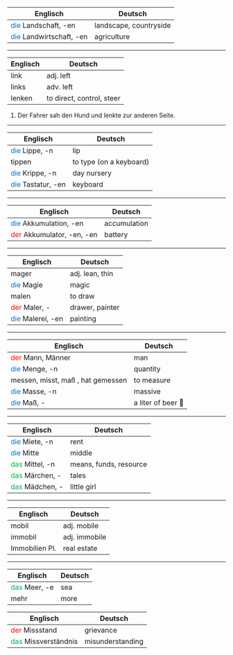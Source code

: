 
| Englisch                                         | Deutsch                |
| ------------------------------------------------ | ---------------------- |
| <font color="#0070c0">die</font> Landschaft, -en | landscape, countryside |
| <font color="#0070c0">die</font> Landwirtschaft, -en                          | agriculture            |

_________

| Englisch | Deutsch                   |
| -------- | ------------------------- |
| link     | adj. left                 |
| links    | adv. left                 |
| lenken   | to direct, control, steer |

1. Der Fahrer sah den Hund und lenkte zur anderen Seite.

____________

| Englisch                                       | Deutsch                 |
| ---------------------------------------------- | ----------------------- |
| <font color="#0070c0">die</font> Lippe, -n     | lip                     |
| tippen                                         | to type (on a keyboard) |
| <font color="#0070c0">die</font> Krippe, -n    | day nursery             |
| <font color="#0070c0">die</font> Tastatur, -en | keyboard                |

____________

| Englisch                                               | Deutsch      |
| ------------------------------------------------------ | ------------ |
| <font color="#0070c0">die</font> Akkumulation, -en     | accumulation |
| <font color="#ff0000">der</font> Akkumulator, -en, -en | battery      |

____________

| Englisch                                      | Deutsch         |
| --------------------------------------------- | --------------- |
| mager                                         | adj. lean, thin |
| <font color="#0070c0">die</font> Magie        | magic           |
| malen                                         | to draw         |
| <font color="#ff0000">der</font> Maler, -     | drawer, painter |
| <font color="#0070c0">die</font> Malerei, -en | painting        |

_________________

| Englisch                                      | Deutsch            |
| --------------------------------------------- | ------------------ |
| <font color="#ff0000">der</font> Mann, Männer | man                |
| <font color="#0070c0">die</font> Menge, -n    | quantity           |
| messen, misst, maß , hat gemessen             | to measure         |
| <font color="#0070c0">die</font> Masse, -n    | massive            |
| <font color="#0070c0">die</font> Maß, -       | a liter of beer 🍺 |

_________________

| Englisch                                    | Deutsch                |
| ------------------------------------------- | ---------------------- |
| <font color="#0070c0">die</font> Miete, -n  | rent                   |
| <font color="#0070c0">die</font> Mitte      | middle                 |
| <font color="#00b050">das</font> Mittel, -n | means, funds, resource |
| <font color="#00b050">das</font> Märchen, - | tales                  |
| <font color="#00b050">das</font> Mädchen, -                              | little girl            |


_________________

| Englisch       | Deutsch       |
| -------------- | ------------- |
| mobil          | adj. mobile   |
| immobil        | adj. immobile |
| Immobilien Pl. | real estate   |

_________

| Englisch                                  | Deutsch |
| ----------------------------------------- | ------- |
| <font color="#00b050">das</font> Meer, -e | sea     |
| mehr                                      | more    |

| Englisch                                   | Deutsch          |
| ------------------------------------------ | ---------------- |
| <font color="#ff0000">der</font> Missstand | grievance        |
| <font color="#00b050">das</font> Missverständnis                        | misunderstanding |
